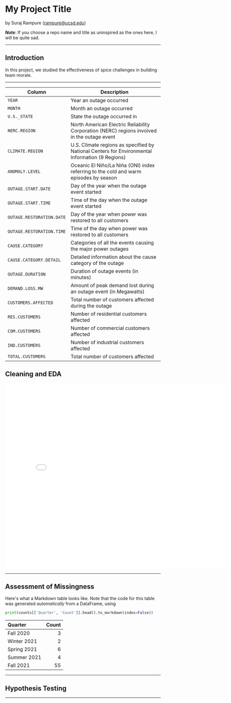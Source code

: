 # My Project Title

by Suraj Rampure (rampure@ucsd.edu)

***Note***: If you choose a repo name and title as uninspired as the ones here, I will be quite sad.

---

## Introduction

In this project, we studied the effectiveness of spice challenges in building team morale.

---
| Column                     | Description                                                                                   |
|----------------------------|-----------------------------------------------------------------------------------------------|
| `YEAR`                     | Year an outage occurred                                                                       |
| `MONTH`                    | Month an outage occurred                                                                      |
| `U.S._STATE`               | State the outage occurred in                                                                  |
| `NERC.REGION`              | North American Electric Reliability Corporation (NERC) regions involved in the outage event   |
| `CLIMATE.REGION`           | U.S. Climate regions as specified by National Centers for Environmental Information (9 Regions)|
| `ANOMALY.LEVEL`            | Oceanic El Niño/La Niña (ONI) index referring to the cold and warm episodes by season         |
| `OUTAGE.START.DATE`        | Day of the year when the outage event started                                                 |
| `OUTAGE.START.TIME`        | Time of the day when the outage event started                                                 |
| `OUTAGE.RESTORATION.DATE`  | Day of the year when power was restored to all customers                                       |
| `OUTAGE.RESTORATION.TIME`  | Time of the day when power was restored to all customers                                       |
| `CAUSE.CATEGORY`           | Categories of all the events causing the major power outages                                  |
| `CAUSE.CATEGORY.DETAIL`    | Detailed information about the cause category of the outage                                   |
| `OUTAGE.DURATION`          | Duration of outage events (in minutes)                                                        |
| `DEMAND.LOSS.MW`           | Amount of peak demand lost during an outage event (in Megawatts)                              |
| `CUSTOMERS.AFFECTED`       | Total number of customers affected during the outage                                           |
| `RES.CUSTOMERS`            | Number of residential customers affected                                                      |
| `COM.CUSTOMERS`            | Number of commercial customers affected                                                       |
| `IND.CUSTOMERS`            | Number of industrial customers affected                                                       |
| `TOTAL.CUSTOMERS`          | Total number of customers affected                                                            |

## Cleaning and EDA

<iframe src="assets/10-80-enrollment.html" width=800 height=600 frameBorder=0></iframe>

---

## Assessment of Missingness

Here's what a Markdown table looks like. Note that the code for this table was generated _automatically_ from a DataFrame, using

```py
print(counts[['Quarter', 'Count']].head().to_markdown(index=False))
```

| Quarter     |   Count |
|:------------|--------:|
| Fall 2020   |       3 |
| Winter 2021 |       2 |
| Spring 2021 |       6 |
| Summer 2021 |       4 |
| Fall 2021   |      55 |

---

## Hypothesis Testing


---
